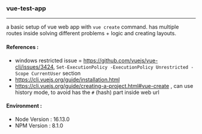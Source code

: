 ### vue-test-app

---

a basic setup of vue web app with `vue create` command.
has multiple routes inside solving different problems + logic and creating layouts.

#### References :

- windows restricted issue = https://github.com/vuejs/vue-cli/issues/3424, `Set-ExecutionPolicy -ExecutionPolicy Unrestricted -Scope CurrentUser` section
- https://cli.vuejs.org/guide/installation.html
- https://cli.vuejs.org/guide/creating-a-project.html#vue-create , can use history mode, to avoid has the `#` (hash) part inside web url

#### Environment :

- Node Version : 16.13.0
- NPM Version : 8.1.0
